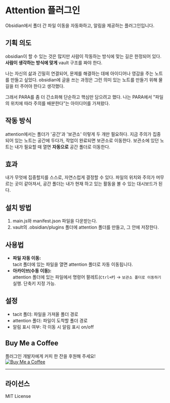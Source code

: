# Attention 플러그인

Obsidian에서 폴더 간 파일 이동을 자동화하고, 알림을 제공하는 플러그인입니다.

## 기획 의도

obsidian이 할 수 있는 것은 많지만 사람이 작동하는 방식에 맞는 길은 한정되어 있다.
**사람이 생각하는 방식에 맞게** vault 구조를 짜야 한다.

나는 자신의 삶과 긴밀히 연결되어, 문제를 해결하는 데에 아이디어나 영감을 주는 노트를 만들고 싶었다.
obsidian에 글을 쓰는 과정은 그런 의미 있는 노트를 만들기 위해 물길을 터 주어야 한다고 생각했다.

그래서 PARA를 좀 더 간소화해 단순하고 핵심만 담으려고 했다.
나는 PARA에서 "파일의 위치에 따라 주의를 배분한다"는 아이디어를 가져왔다.

## 작동 방식

attention에서는 폴더가 '공간'과 '보관소' 이렇게 두 개만 필요하다.
지금 주의가 집중되어 있는 노트는 공간에 두다가, 작업이 완료되면 보관소로 이동한다.
보관소에 있던 노트는 내가 필요할 때 열면 **자동으로** 공간 폴더로 이동한다.

## 효과

내가 무엇에 집중할지를 스스로, 자연스럽게 결정할 수 있다.
파일의 위치와 주의가 머무르는 곳이 같아져서, 공간 폴더는 내가 현재 하고 있는 활동을 볼 수 있는 대시보드가 된다.

## 설치 방법

1. main.js와 manifest.json 파일을 다운받는다.
2. vault의 .obsidian/plugins 폴더에 attention 폴더를 만들고, 그 안에 저장한다.

## 사용법

- **파일 자동 이동:**  
  tacit 폴더에 있는 파일을 열면 attention 폴더로 자동 이동됩니다.
- **아카이브(수동 이동):**  
  attention 폴더에 있는 파일에서 명령어 팔레트(`Ctrl+P`) → `보관소 폴더로 이동하기` 실행. 단축키 지정 가능.

## 설정

- tacit 폴더: 파일을 가져올 폴더 경로
- attention 폴더: 파일이 도착할 폴더 경로
- 알림 표시 여부: 각 이동 시 알림 표시 on/off

## Buy Me a Coffee

플러그인 개발자에게 커피 한 잔을 후원해 주세요!  
[![Buy Me a Coffee](https://cdn.buymeacoffee.com/buttons/v2/default-yellow.png)](https://buymeacoffee.com/dosakkhayo)

---

## 라이선스

MIT License
